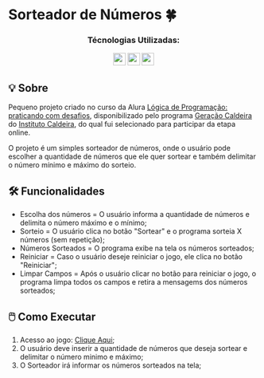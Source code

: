 # Sorteador de Números 🍀

<div align=center>
  <h3>Técnologias Utilizadas:</h3>
  <img src="https://cdn.jsdelivr.net/gh/devicons/devicon@latest/icons/javascript/javascript-original.svg" width="25" height="25" />
  <img src="https://cdn.jsdelivr.net/gh/devicons/devicon@latest/icons/html5/html5-original.svg" width="25" height="25"" />
  <img src="https://cdn.jsdelivr.net/gh/devicons/devicon@latest/icons/css3/css3-original.svg" width="25" height="25" />
</div>

## 💡 Sobre 
Pequeno projeto criado no curso da Alura [Lógica de Programação: praticando com desafios](https://cursos.alura.com.br/course/logica-programacao-praticando-desafios), disponibilizado pelo programa [Geração Caldeira](https://www.geracaocaldeira.org/) do [Instituto Caldeira](https://institutocaldeira.org.br/), do qual fui selecionado para participar da etapa online.<br>

O projeto é um simples sorteador de números, onde o usuário pode escolher a quantidade de números que ele quer sortear e também delimitar o número mínimo e máximo do sorteio.

## 🛠 Funcionalidades 
-  Escolha dos números = O usuário informa a quantidade de números e delimita o número máximo e o mínimo;
-  Sorteio = O usuário clica no botão "Sortear" e o programa sorteia X números (sem repetição);
-  Números Sorteados = O programa exibe na tela os números sorteados;
-  Reiniciar = Caso o usuário deseje reiniciar o jogo, ele clica no botão "Reiniciar";
-  Limpar Campos = Após o usuário clicar no botão para reiniciar o jogo, o programa limpa todos os campos e retira a mensagems dos números sorteados;

## 🖱️ Como Executar 
1. Acesso ao jogo: [Clique Aqui](https://rafaelmainieri.github.io/sorteador-numeros/);
2. O usuário deve inserir a quantidade de números que deseja sortear e delimitar o número minimo e máximo;
3. O Sorteador irá informar os números sorteados na tela;
